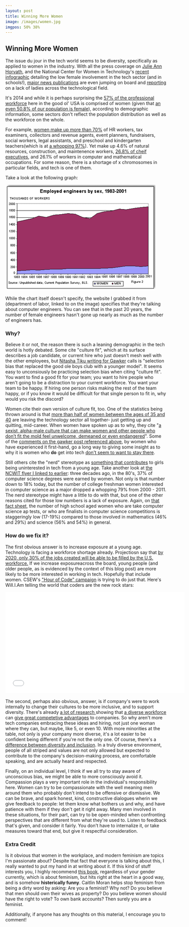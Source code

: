 ```yaml
---
layout: post
title: Winning More Women
image: /images/women.jpg
imgpos: 50% 38%
---
```

<h2>Winning More Women</h2>
<p>The issue du jour in the tech world seems to be diversity, specifically as applied to women in the industry. With all the press coverage on <a href = "">Julie Ann Horvath</a>, and the National Center for Women in Technology's <a href= "http://www.ncwit.org/sites/default/files/legacy/pdf/BytheNumbers09.pdf">recent infographic</a> detailing the low female involvement in the tech sector (and in schools!), <a href = "http://www.nytimes.com/2014/04/06/technology/technologys-man-problem.html?_r=1">major news publications</a> are even jumping on board and <a href = "http://www.cnn.com/2013/10/15/opinion/chemaly-tech-leaves-out-women/">reporting</a> on a lack of ladies across the technological field.</p>

<p>It's 2014 and while it is perhaps surprising the <a href = "http://www.bls.gov/cps/cpsaat11.htm">57% of the professional workforce</a> here in the good ol' USA is comprised of women (given that <a href = "http://data.worldbank.org/indicator/SP.POP.TOTL.FE.ZS">an even 50.8% of our population is female</a>), according to demographic information, some sectors don't reflect the population distribution as well as the workforce on the whole.</p>
<p>For example, <a href = "http://www.bls.gov/cps/cpsaat11.htm">women make up more than 70%</a> of HR workers, tax examiners, collectors and revenue agents, event planners, fundraisers, social workers, legal assistants, and preschool and kindergarten teachers(which is at <a href = "http://www.bls.gov/cps/cpsaat11.htm">a whopping 97%</a>). Yet make up 4.6% of natural resources, construction, and maintenence workers, <a href="http://www.thebroadexperience.com/listen/2013/7/19/episode-23-tips-for-success-from-a-ceo.html">26.8% of cheif executives</a>, and 26.1% of workers in computer and mathematical occupations. For some reason, there is a shortage of x chromosomes in particular fields, and tech is one of them.</p>
<p>Take a look at the following graph:</p>
<p><a href = "http://www.dol.gov/wb/factsheets/hitech02.htm"><img src = "/images/hitechchart1.gif"></a></p>
<p>While the chart itself doesn't specify, the website I grabbed it from (department of labor, linked to on the image) specifies that they're talking about computer engineers. You can see that in the past 20 years, the number of female engineers hasn't gone up nearly as much as the number of engineers has.</p>
<h3>Why?</h3>
<p>Believe it or not, the reason there is such a leaning demographic in the tech world is hotly debated. Some cite "culture fit", which at its surface describes a job candidate, or current hire who just doesn't mesh well with the other employees, but <a href = "http://valleywag.gawker.com/ive-linked-to-this-before-but-the-reason-this-essay-ca-1189452446">Nitasha Tiku writing for Gawker</a> calls is "selection bias that replaced the good ole boys club with a younger model".  It seems easy to unconsiously be practicing selection bias when citing "culture fit". You want to find a good fit for your team; you want to hire people who aren't going to be a distraction to your current workforce. You want your team to be happy. If hiring one person risks making the rest of the team happy, or if you know it would be difficult for that single person to fit in, why would you risk the discord?</p>
<p>Women cite their own version of culture fit, too. One of the statistics being thrown around is that <a href = "http://www.computerworld.com/s/article/319212/Why_Women_Quit_Technology">more than half of women between the ages of 35 and 40</a> are leaving the technology sector all together- just getting up and quitting, mid-career. When women have spoken up as to why, they cite "<a href="http://www.nytimes.com/2014/04/06/technology/technologys-man-problem.html?_r=1">a sexist, alpha-male culture that can make women and other people who don’t fit the mold feel unwelcome, demeaned or even endangered</a>". Some of the <a href = "http://valleywag.gawker.com/this-is-why-there-arent-enough-women-in-tech-1221929631">comments on the gawker post referenced above</a>, by women who have experienced it first-hand, go a long way to giving some insight as to why it is women who <strong>do</strong> get into tech <a href ="http://www.fastcolabs.com/3008216/tracking/minding-gap-how-your-company-can-woo-female-coders">don't seem to want to stay there</a>.</p>
<p>Still others cite the "nerd" stereotype as <a href = "http://www.geekwire.com/2014/codeorg-founder-real-reason-women-tech/">something that contributes</a> to girls being uninterested in tech from a young age. Take another look at <a href="http://www.ncwit.org/sites/default/files/legacy/pdf/BytheNumbers09.pdf">the NCWIT flyer I linked to earlier</a>: three decades ago, in the 80's, 37% of computer science degrees were earned by women. Not only is that number down to 18% today, but the number of college freshman women interested in computer science as a major dropped a whopping 79% from 2000 - 2011. The nerd stereotype might have a little to do with that, but one of the other reasons cited for those low numbers is a lack of exposure. Again, on <a href = "http://www.ncwit.org/sites/default/files/legacy/pdf/BytheNumbers09.pdf">that fact sheet</a>, the number of high school aged women who are take computer science ap tests, or who are finalists in computer science competitions is staggeringly low (17-19%) compared to those involved in mathematics (46% and 29%) and science (56% and 54%) in general.</p>

<h3>How do we fix it?</h3>
<p>The first obvious answer is to increase exposure at a young age. Technology is facing a workforce shortage already. Projectiosn say that <a href = "http://www.theatlantic.com/technology/archive/2013/10/we-need-more-women-in-tech-the-data-prove-it/280964/">by 2020, only 30% of the jobs created will be able to be filled by the U.S. workforce.</a> If we increase exposureacross the board, young people (and older people, as is evidenced by the context of this blog post) are more likely to be more interested in working in tech. Hopefully that include women. CSEW's <a href = "http://www.theatlantic.com/technology/archive/2013/10/we-need-more-women-in-tech-the-data-prove-it/280964/">"Hour of Code" campaign</a> is trying to do just that. Here's Will.I.Am telling the world that coders are the new rock stars:</p>
<p><iframe width="560" height="315" src="//www.youtube.com/embed/3acWFYmIYR0" frameborder="0" allowfullscreen></iframe></p>
<p>The second, perhaps also obvious, answer, is if company's were to work internally to change their cultures to be more inclusive, and to support diversity. There's already <a href="http://www.npr.org/templates/story/story.php?storyId=6858215">a lot of research </a>showing that <a href = "http://www.forbes.com/sites/sap/2014/01/24/new-study-redefines-workplace-diversity-it-no-longer-means-what-you-think/">a diverse workforce</a> can <a href = "http://businessjournal.gallup.com/content/166220/business-benefits-gender-diversity.aspx">give great competetive advantages</a> to companies. So why aren't more tech companies embracing these ideas and hiring, not just one woman where they can, but maybe, like 5, or even 10. With more minorities at the table, not only is your company more diverse, it's a lot easier to be confident being different if you're not the only one. Of course, there's a <a href = "http://www.businessweek.com/adsections/diversity/diversework.htm">difference between diversity and inclusion</a>. In a truly diverse environment, people of all striped and values are not only allowed but expected to contribute to the company's decision-making process, are comfortable speaking, and are actually heard and respected.</p>
<p>Finally, on an individual level, I think if we all try to stay aware of unconscious bias, we might be able to more consciously avoid it. Compassion plays a very important role in the individual's responsibility here. Women can try to be compassionate with the well meaning men around them who probably don't intend to be offensive or dismissive. We can be brave, and spark honest, kind, constructive dialogues wherin we give feedback to people: let them know what bothers us and why, and have patience with them if they don't get it right away. Many men involved in these situations, for their part, can try to be open-minded when confronting perspectives that are different from what they're used to. Listen to feedback that's given, and consider it fairly. You don't have to internalize it, or take measures toward that end, but give it respectful consideration.</p>

<h3>Extra Credit</h3>
<p>Is it obvious that women in the workplace, and modern feminism are topics I'm passionate about? Despite that fact that everyone is talking about this, I really wanted to put my hand in at writing about it. If this kind of stuff interests you, I highly recommend <a href = "http://www.amazon.com/How-Be-Woman-Caitlin-Moran/dp/0062124293">this book</a>, regardless of your gender currently, which is about feminism, but hits right at the heart in a good way, and is somehow <strong>histerically funny</strong>. Caitlin Moran helps stop feminism from being a dirty word by asking: Are you a feminist? Why not? Do you believe that men should own their wives as property? Do you believe women should have the right to vote? To own bank accounts? Then surely you are a feminist.</p>
<p>Additionally, if anyone has any thoughts on this material, I encourage you to comment!</p>
	